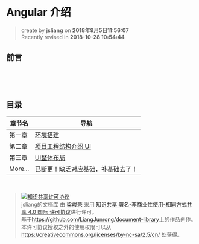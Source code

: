 Angular 介绍
===

> create by **jsliang** on **2018年9月5日11:56:07**  
> Recently revised in **2018-10-28 10:54:44**

## 前言
&emsp;

<br>

## 目录
| 章节名 | 导航                                |
| ------ | ----------------------------------- |
| 第一章 | [环境搭建](./taskmgr-chapter1.md) |
| 第二章 | [项目工程结构介绍 UI](./taskmgr-chapter2.md) |
| 第三章 | [UI整体布局](./taskmgr-chapter3.md) |
| More... | 已断更！缺乏对应基础，补基础去了！ |

<br>

> <a rel="license" href="http://creativecommons.org/licenses/by-nc-sa/4.0/"><img alt="知识共享许可协议" style="border-width:0" src="https://i.creativecommons.org/l/by-nc-sa/4.0/88x31.png" /></a><br /><span xmlns:dct="http://purl.org/dc/terms/" property="dct:title">jsliang的文档库</span> 由 <a xmlns:cc="http://creativecommons.org/ns#" href="https://github.com/LiangJunrong/document-library" property="cc:attributionName" rel="cc:attributionURL">梁峻荣</a> 采用 <a rel="license" href="http://creativecommons.org/licenses/by-nc-sa/4.0/">知识共享 署名-非商业性使用-相同方式共享 4.0 国际 许可协议</a>进行许可。<br />基于<a xmlns:dct="http://purl.org/dc/terms/" href="https://github.com/LiangJunrong/document-library" rel="dct:source">https://github.com/LiangJunrong/document-library</a>上的作品创作。<br />本许可协议授权之外的使用权限可以从 <a xmlns:cc="http://creativecommons.org/ns#" href="https://creativecommons.org/licenses/by-nc-sa/2.5/cn/" rel="cc:morePermissions">https://creativecommons.org/licenses/by-nc-sa/2.5/cn/</a> 处获得。
